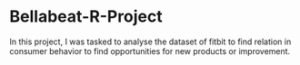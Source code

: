 # Bellabeat-R-Project
In this project, I was tasked to analyse the dataset of fitbit to find relation in consumer behavior to find opportunities for new products or improvement.
